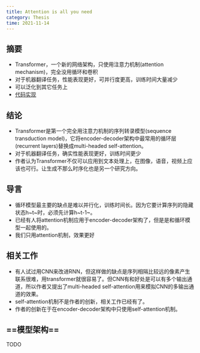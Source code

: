 ```yaml
---
title: Attention is all you need
category: Thesis
time: 2021-11-14
---
```


## 摘要
- Transformer，一个新的网络架构，只使用注意力机制(attention mechanism)，完全没用循环和卷积
- 对于机器翻译任务，性能表现更好，可并行度更高，训练时间大量减少
- 可以泛化到其它任务上
- [代码实现](https://github.com/tensorflow/tensor2tensor)


## 结论
- Transformer是第一个完全用注意力机制的序列转录模型(sequence transduction model)，它将encoder-decoder架构中最常用的循环层(recurrent layers)替换成multi-headed self-attention。
- 对于机器翻译任务，确实性能表现更好，训练时间更少
- 作者认为Transformer不仅可以应用到文本处理上，在图像，语音，视频上应该也可行。让生成不那么时序化也是另一个研究方向。

## 导言
- 循环模型最主要的缺点是难以并行化，训练时间长。因为它要计算序列的隐藏状态h~t~时，必须先计算h~t-1~。
- 已经有人将attention机制应用于encoder-decoder架构了，但是是和循环模型一起使用的。
- 我们只用attention机制，效果更好

## 相关工作
- 有人试过用CNN来改进RNN，但这样做的缺点是序列相隔比较远的像素产生联系很难，用transformer就很容易了。但CNN有和好处是可以有多个输出通道，所以作者又提出了multi-headed self-attention用来模拟CNN的多输出通道的效果。
- self-attention机制不是作者的创新，相关工作已经有了。
- 作者的创新在于在encoder-decoder架构中只使用self-attention机制。

## ==模型架构==
TODO